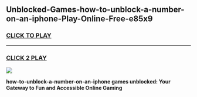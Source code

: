 
## Unblocked-Games-how-to-unblock-a-number-on-an-iphone-Play-Online-Free-e85x9
<h3>
<a href="https://premium76.site?title=how-to-unblock-a-number-on-an-iphone&ref=26A">CLICK TO PLAY</a></h3>
<hr>

<h3>
<a href="https://premium76.site?title=how-to-unblock-a-number-on-an-iphone&ref=26A">CLICK 2 PLAY</a>
  
</h3>

<a href="https://premium76.site?title=how-to-unblock-a-number-on-an-iphone&ref=26A"><img src="https://clearcache.store/games.png"></a>


**how-to-unblock-a-number-on-an-iphone games unblocked: Your Gateway to Fun and Accessible Online Gaming**
